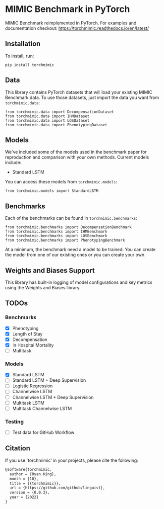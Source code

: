 # MIMIC Benchmark in PyTorch

MIMIC Benchmark reimplemented in PyTorch. For examples and documentation checkout:  https://torchmimic.readthedocs.io/en/latest/

## Installation

To install, run:

```
pip install torchmimic
```

## Data

This library contains PyTorch datasets that will load your existing MIMIC Benchmark data. To use those datasets, just import the data you want from `torchmimic.data`:

```
from torchmimic.data import DecompensationDataset
from torchmimic.data import IHMDataset
from torchmimic.data import LOSDataset
from torchmimic.data import PhenotypingDataset
```

## Models

We've included some of the models used in the benchmark paper for reproduction and comparison with your own methods. Current models include:

- Standard LSTM

You can access these models from `torchmimic.models`:

```
from torchmimic.models import StandardLSTM
```

## Benchmarks

Each of the benchmarks can be found in `torchmimic.benchmarks`:

```
from torchmimic.benchmarks import DecompensationBenchmark
from torchmimic.benchmarks import IHMBenchmark
from torchmimic.benchmarks import LOSBenchmark
from torchmimic.benchmarks import PhenotypingBenchmark
```

At a minimum, the benchmark need a model to be trained. You can create the model from one of our existing ones or you can create your own.


## Weights and Biases Support

This library has built-in logging of model configurations and key metrics using the Weights and Biases library.


## TODOs

### Benchmarks

- [x] Phenotyping
- [x] Length of Stay
- [x] Decompensation
- [x] In Hospital Mortality
- [ ] Multitask

### Models
- [x] Standard LSTM
- [ ] Standard LSTM + Deep Supervision
- [ ] Logistic Regression
- [ ] Channelwise LSTM
- [ ] Channelwise LSTM + Deep Supervision
- [ ] Multitask LSTM
- [ ] Multitask Channelwise LSTM

### Testing

- [ ] Test data for GitHub Workflow


## Citation
If you use 'torchmimic' in your projects, please cite the following:

```latex
@software{torchmimic,
  author = {Ryan King},
  month = {10},
  title = {{torchmimic}},
  url = {https://github.com/github/linguist},
  version = {0.0.3},
  year = {2022}
}
```